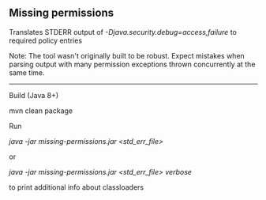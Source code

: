 Missing permissions
-
Translates STDERR output of *-Djava.security.debug=access,failure* to required policy entries

Note: The tool wasn't originally built to be robust. 
Expect mistakes when parsing output with many permission exceptions thrown concurrently at the same time.

---

Build (Java 8+)

mvn clean package

Run 

*java -jar missing-permissions.jar <std_err_file>*

or

*java -jar missing-permissions.jar <std_err_file> verbose*

to print additional info about classloaders